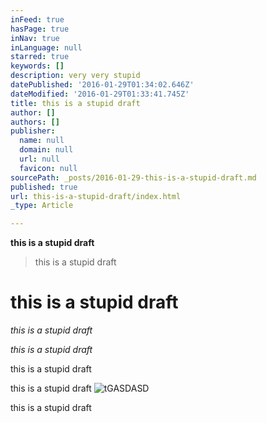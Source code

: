 ```yaml
---
inFeed: true
hasPage: true
inNav: true
inLanguage: null
starred: true
keywords: []
description: very very stupid
datePublished: '2016-01-29T01:34:02.646Z'
dateModified: '2016-01-29T01:33:41.745Z'
title: this is a stupid draft
author: []
authors: []
publisher:
  name: null
  domain: null
  url: null
  favicon: null
sourcePath: _posts/2016-01-29-this-is-a-stupid-draft.md
published: true
url: this-is-a-stupid-draft/index.html
_type: Article

---
```

**this is a stupid draft**

> this is a stupid draft

# this is a stupid draft

_this is a stupid draft_

_this is a stupid draft_

this is a stupid draft

this is a stupid draft
![tGASDASD](https://the-grid-user-content.s3-us-west-2.amazonaws.com/21a32711-e29b-47b4-b5dd-15d60b2d8fc1.JPG)

this is a stupid draft